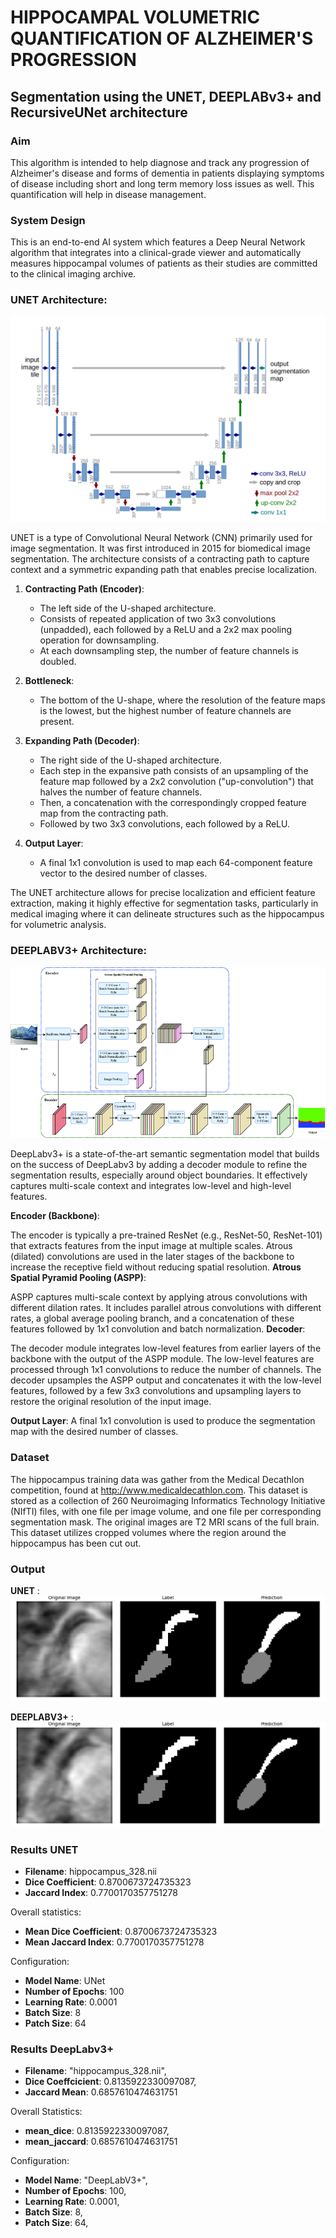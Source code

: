 # HIPPOCAMPAL VOLUMETRIC QUANTIFICATION OF ALZHEIMER'S PROGRESSION

## Segmentation using the UNET, DEEPLABv3+ and RecursiveUNet architecture

### Aim
This algorithm is intended to help diagnose and track any progression of Alzheimer's disease and forms of dementia in patients displaying symptoms of disease including short and long term memory loss issues as well. This quantification will help in disease management.

### System Design

This is an end-to-end AI system which features a Deep Neural Network algorithm that integrates into a clinical-grade viewer and automatically measures hippocampal volumes of patients as their studies are committed to the clinical imaging archive.

### UNET Architecture:
![UNET Architecture](https://github.com/Iaryan-21/Hippocampus_Volumetric_Analysis/blob/main/unet_arch.png)

UNET is a type of Convolutional Neural Network (CNN) primarily used for image segmentation. It was first introduced in 2015 for biomedical image segmentation. The architecture consists of a contracting path to capture context and a symmetric expanding path that enables precise localization.

1. **Contracting Path (Encoder)**:
   - The left side of the U-shaped architecture.
   - Consists of repeated application of two 3x3 convolutions (unpadded), each followed by a ReLU and a 2x2 max pooling operation for downsampling.
   - At each downsampling step, the number of feature channels is doubled.

2. **Bottleneck**:
   - The bottom of the U-shape, where the resolution of the feature maps is the lowest, but the highest number of feature channels are present.

3. **Expanding Path (Decoder)**:
   - The right side of the U-shaped architecture.
   - Each step in the expansive path consists of an upsampling of the feature map followed by a 2x2 convolution ("up-convolution") that halves the number of feature channels.
   - Then, a concatenation with the correspondingly cropped feature map from the contracting path.
   - Followed by two 3x3 convolutions, each followed by a ReLU.

4. **Output Layer**:
   - A final 1x1 convolution is used to map each 64-component feature vector to the desired number of classes.

The UNET architecture allows for precise localization and efficient feature extraction, making it highly effective for segmentation tasks, particularly in medical imaging where it can delineate structures such as the hippocampus for volumetric analysis.


### DEEPLABV3+ Architecture:
![DeepLAbV3+ Architecture](https://github.com/Iaryan-21/Hippocampus_Volumetric_Analysis/blob/main/output/deep_Lab_v3.png)

DeepLabv3+ is a state-of-the-art semantic segmentation model that builds on the success of DeepLabv3 by adding a decoder module to refine the segmentation results, especially around object boundaries. It effectively captures multi-scale context and integrates low-level and high-level features.

**Encoder (Backbone)**:

The encoder is typically a pre-trained ResNet (e.g., ResNet-50, ResNet-101) that extracts features from the input image at multiple scales.
Atrous (dilated) convolutions are used in the later stages of the backbone to increase the receptive field without reducing spatial resolution.
**Atrous Spatial Pyramid Pooling (ASPP)**:

ASPP captures multi-scale context by applying atrous convolutions with different dilation rates.
It includes parallel atrous convolutions with different rates, a global average pooling branch, and a concatenation of these features followed by 1x1 convolution and batch normalization.
**Decoder**:

The decoder module integrates low-level features from earlier layers of the backbone with the output of the ASPP module.
The low-level features are processed through 1x1 convolutions to reduce the number of channels.
The decoder upsamples the ASPP output and concatenates it with the low-level features, followed by a few 3x3 convolutions and upsampling layers to restore the original resolution of the input image.

**Output Layer**:
A final 1x1 convolution is used to produce the segmentation map with the desired number of classes.

### Dataset

The hippocampus training data was gather from the Medical Decathlon competition, found at
http://www.medicaldecathlon.com. This dataset is stored as a collection of 260 Neuroimaging
Informatics Technology Initiative (NIfTI) files, with one file per image volume, and one file per corresponding segmentation mask. The original images are T2 MRI scans of the full brain. This dataset utilizes cropped volumes where the region around the hippocampus has been cut out.

### Output
**UNET** :
![Output Sample](https://github.com/Iaryan-21/Hippocampus_Volumetric_Analysis/blob/main/val_epoch_77_batch_0.png)

**DEEPLABV3+** : 
![Output Sample](https://github.com/Iaryan-21/Hippocampus_Volumetric_Analysis/blob/main/output/DeepLabV3%2B/train_epoch_58_batch_20.png)
### Results UNET

- **Filename**: hippocampus_328.nii
- **Dice Coefficient**: 0.8700673724735323
- **Jaccard Index**: 0.7700170357751278

Overall statistics:

- **Mean Dice Coefficient**: 0.8700673724735323
- **Mean Jaccard Index**: 0.7700170357751278

Configuration:

- **Model Name**: UNet
- **Number of Epochs**: 100
- **Learning Rate**: 0.0001
- **Batch Size**: 8
- **Patch Size**: 64

### Results DeepLabv3+

- **Filename**: "hippocampus_328.nii",
- **Dice Coeffcicient**: 0.8135922330097087,
- **Jaccard Mean**: 0.6857610474631751

Overall Statistics:
- **mean_dice**: 0.8135922330097087,
- **mean_jaccard**: 0.6857610474631751
  
Configuration:
- **Model Name**: "DeepLabV3+",
- **Number of Epochs**: 100,
- **Learning Rate**: 0.0001,
- **Batch Size**: 8,
- **Patch Size**: 64,


